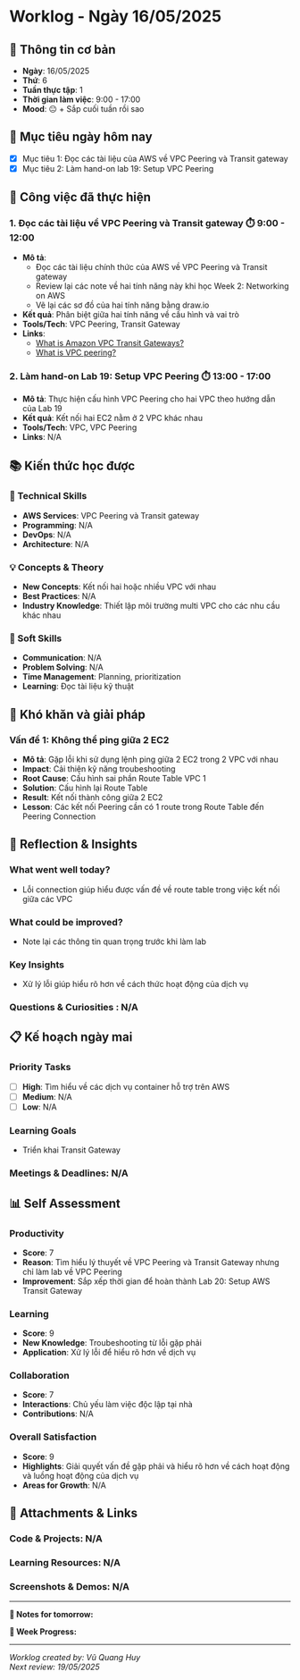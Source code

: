 # Worklog - Ngày 16/05/2025

## 📅 Thông tin cơ bản
- **Ngày**: 16/05/2025
- **Thứ**: 6
- **Tuần thực tập**: 1
- **Thời gian làm việc**: 9:00 - 17:00
- **Mood**: 😐 + Sắp cuối tuần rồi sao

## 🎯 Mục tiêu ngày hôm nay
- [x] Mục tiêu 1: Đọc các tài liệu của AWS về VPC Peering và Transit gateway
- [x] Mục tiêu 2: Làm hand-on lab 19: Setup VPC Peering

## 💼 Công việc đã thực hiện

### 1. Đọc các tài liệu về VPC Peering và Transit gateway ⏱️ 9:00 - 12:00
- **Mô tả**:
  - Đọc các tài liệu chính thức của AWS về VPC Peering và Transit gateway
  - Review lại các note về hai tính năng này khi học Week 2: Networking on AWS
  - Vẽ lại các sơ đồ của hai tính năng bằng draw.io
- **Kết quả**: Phân biệt giữa hai tính năng về cấu hình và vai trò
- **Tools/Tech**: VPC Peering, Transit Gateway
- **Links**:
  - [What is Amazon VPC Transit Gateways?](https://docs.aws.amazon.com/vpc/latest/tgw/what-is-transit-gateway.html)
  - [What is VPC peering?](https://docs.aws.amazon.com/vpc/latest/peering/what-is-vpc-peering.html)

### 2. Làm hand-on Lab 19: Setup VPC Peering ⏱️ 13:00 - 17:00
- **Mô tả**: Thực hiện cấu hình VPC Peering cho hai VPC theo hướng dẫn của Lab 19
- **Kết quả**: Kết nối hai EC2 nằm ở 2 VPC khác nhau
- **Tools/Tech**: VPC, VPC Peering
- **Links**: N/A

## 📚 Kiến thức học được

### 🔧 Technical Skills
- **AWS Services**: VPC Peering và Transit gateway
- **Programming**: N/A
- **DevOps**: N/A
- **Architecture**: N/A

### 💡 Concepts & Theory
- **New Concepts**: Kết nối hai hoặc nhiều VPC với nhau 
- **Best Practices**: N/A
- **Industry Knowledge**: Thiết lập môi trường multi VPC cho các nhu cầu khác nhau

### 🤝 Soft Skills
- **Communication**: N/A
- **Problem Solving**: N/A
- **Time Management**: Planning, prioritization
- **Learning**: Đọc tài liệu kỹ thuật 

## 🚧 Khó khăn và giải pháp

### Vấn đề 1: Không thể ping giữa 2 EC2
- **Mô tả**: Gặp lỗi khi sử dụng lệnh ping giữa 2 EC2 trong 2 VPC với nhau
- **Impact**: Cải thiện kỹ năng troubeshooting
- **Root Cause**: Cấu hình sai phần Route Table VPC 1
- **Solution**: Cấu hình lại Route Table
- **Result**: Kết nối thành công giữa 2 EC2
- **Lesson**: Các kết nối Peering cần có 1 route trong Route Table đến Peering Connection

## 💭 Reflection & Insights

### What went well today?
- Lỗi connection giúp hiểu được vấn đề về route table trong việc kết nối giữa các VPC

### What could be improved?
- Note lại các thông tin quan trọng trước khi làm lab

### Key Insights
- Xử lý lỗi giúp hiểu rõ hơn về cách thức hoạt động của dịch vụ

### Questions & Curiosities : N/A

## 📋 Kế hoạch ngày mai

### Priority Tasks
- [ ] **High**: Tìm hiểu về các dịch vụ container hỗ trợ trên AWS
- [ ] **Medium**: N/A
- [ ] **Low**: N/A

### Learning Goals
- Triển khai Transit Gateway

### Meetings & Deadlines: N/A

## 📊 Self Assessment

### Productivity
- **Score**: 7
- **Reason**: Tìm hiểu lý thuyết về VPC Peering và Transit Gateway nhưng chỉ làm lab về VPC Peering
- **Improvement**: Sắp xếp thời gian để hoàn thành Lab 20: Setup AWS Transit Gateway

### Learning
- **Score**: 9
- **New Knowledge**: Troubeshooting từ lỗi gặp phải 
- **Application**: Xử lý lỗi để hiểu rõ hơn về dịch vụ

### Collaboration
- **Score**: 7
- **Interactions**: Chủ yếu làm việc độc lập tại nhà
- **Contributions**: N/A

### Overall Satisfaction
- **Score**: 9
- **Highlights**: Giải quyết vấn đề gặp phải và hiểu rõ hơn về cách hoạt động và luồng hoạt động của dịch vụ
- **Areas for Growth**: N/A

## 📎 Attachments & Links

### Code & Projects: N/A

### Learning Resources: N/A

### Screenshots & Demos: N/A

---

**📝 Notes for tomorrow:**

**🎯 Week Progress:**

---
*Worklog created by: Vũ Quang Huy*  
*Next review: 19/05/2025*
